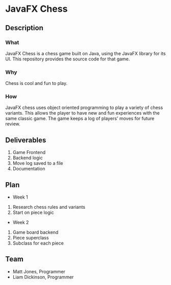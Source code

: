 # JavaFX Chess

## Description

### What
JavaFX Chess is a chess game built on Java, using the JavaFX library for its UI. This repository provides the source code for that game.

### Why
Chess is cool and fun to play.

### How
JavaFX chess uses object oriented programming to play a variety of chess variants. This allows the player to have new and fun experiences with the same classic game. The game keeps a log of players' moves for future review.

## Deliverables
1. Game Frontend
2. Backend logic
3. Move log saved to a file
4. Documentation

## Plan
- Week 1

1. Research chess rules and variants
2. Start on piece logic

- Week 2

1. Game board backend
2. Piece superclass
3. Subclass for each piece

## Team
- Matt Jones, Programmer
- Liam Dickinson, Programmer
